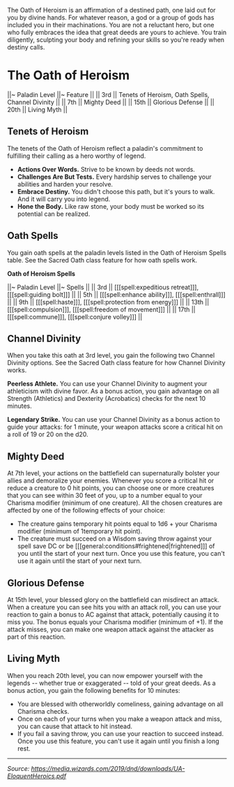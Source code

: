The Oath of Heroism is an affirmation of a destined path, one laid out for you by divine hands. For whatever reason, a god or a group of gods has included you in their machinations. You are not a reluctant hero, but one who fully embraces the idea that great deeds are yours to achieve. You train diligently, sculpting your body and refining your skills so you're ready when destiny calls.

# The Oath of Heroism

||~ Paladin Level ||~ Feature ||
|| 3rd || Tenets of Heroism, Oath Spells, Channel Divinity ||
|| 7th || Mighty Deed ||
|| 15th || Glorious Defense ||
|| 20th || Living Myth ||

## Tenets of Heroism

The tenets of the Oath of Heroism reflect a paladin's commitment to fulfilling their calling as a hero worthy of legend.

* **Actions Over Words.** Strive to be known by deeds not words.
* **Challenges Are But Tests.** Every hardship serves to challenge your abilities and harden your resolve.
* **Embrace Destiny.** You didn't choose this path, but it's yours to walk. And it will carry you into legend.
* **Hone the Body.** Like raw stone, your body must be worked so its potential can be realized.

## Oath Spells

You gain oath spells at the paladin levels listed in the Oath of Heroism Spells table. See the Sacred Oath class feature for how oath spells work.

**Oath of Heroism Spells**

||~ Paladin Level ||~ Spells ||
|| 3rd || [[[spell:expeditious retreat]]], [[[spell:guiding bolt]]] ||
|| 5th || [[[spell:enhance ability]]], [[[spell:enthrall]]] ||
|| 9th || [[[spell:haste]]], [[[spell:protection from energy]]] ||
|| 13th || [[[spell:compulsion]]], [[[spell:freedom of movement]]] ||
|| 17th || [[[spell:commune]]], [[[spell:conjure volley]]] ||

## Channel Divinity

When you take this oath at 3rd level, you gain the following two Channel Divinity options. See the Sacred Oath class feature for how Channel Divinity works.

**Peerless Athlete.** You can use your Channel Divinity to augment your athleticism with divine favor. As a bonus action, you gain advantage on all Strength (Athletics) and Dexterity (Acrobatics) checks for the next 10 minutes.

**Legendary Strike.** You can use your Channel Divinity as a bonus action to guide your attacks: for 1 minute, your weapon attacks score a critical hit on a roll of 19 or 20 on the d20.

## Mighty Deed

At 7th level, your actions on the battlefield can supernaturally bolster your allies and demoralize your enemies. Whenever you score a critical hit or reduce a creature to 0 hit points, you can choose one or more creatures that you can see within 30 feet of you, up to a number equal to your Charisma modifier (minimum of one creature). All the chosen creatures are affected by one of the following effects of your choice:

 * The creature gains temporary hit points equal to 1d6 + your Charisma modifier (minimum of 1temporary hit point).
 * The creature must succeed on a Wisdom saving throw against your spell save DC or be [[[general:conditions#frightened|frightened]]] of you until the start of your next turn. Once you use this feature, you can't use it again until the start of your next turn.
 
## Glorious Defense
 
At 15th level, your blessed glory on the battlefield can misdirect an attack. When a creature you can see hits you with an attack roll, you can use your reaction to gain a bonus to AC against that attack, potentially causing it to miss you. The bonus equals your Charisma modifier (minimum of +1). If the attack misses, you can make one weapon attack against the attacker as part of this reaction.

## Living Myth

When you reach 20th level, you can now empower yourself with the legends -- whether true or exaggerated -- told of your great deeds. As a bonus action, you gain the following benefits for 10 minutes:

 * You are blessed with otherworldly comeliness, gaining advantage on all Charisma checks.
 * Once on each of your turns when you make a weapon attack and miss, you can cause that attack to hit instead.
 * If you fail a saving throw, you can use your reaction to succeed instead. Once you use this feature, you can't use it again until you finish a long rest.
 
 ----
 
 *Source: <https://media.wizards.com/2019/dnd/downloads/UA-EloquentHeroics.pdf>*
